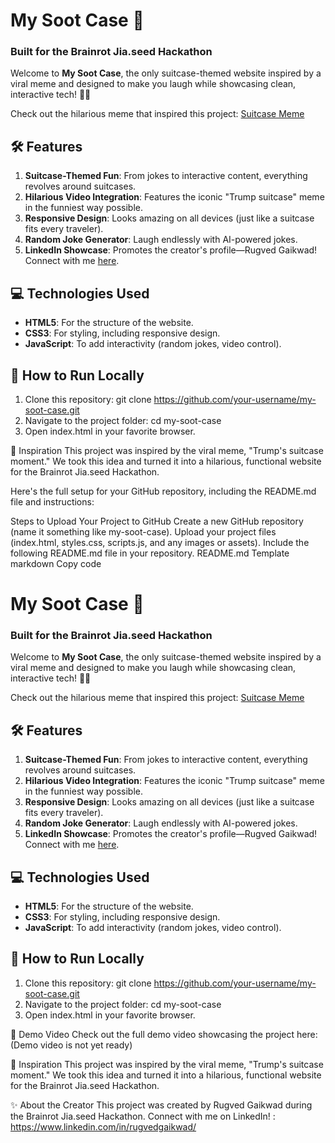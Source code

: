 # My Soot Case 🧳

### **Built for the Brainrot Jia.seed Hackathon**

Welcome to **My Soot Case**, the only suitcase-themed website inspired by a viral meme and designed to make you laugh while showcasing clean, interactive tech! 🧳✨  

Check out the hilarious meme that inspired this project: [Suitcase Meme](https://youtu.be/_reb-l1goiA?si=w34STw59q-A5wSXP)

## 🛠️ Features
1. **Suitcase-Themed Fun**: From jokes to interactive content, everything revolves around suitcases.
2. **Hilarious Video Integration**: Features the iconic "Trump suitcase" meme in the funniest way possible.
3. **Responsive Design**: Looks amazing on all devices (just like a suitcase fits every traveler).
4. **Random Joke Generator**: Laugh endlessly with AI-powered jokes.
5. **LinkedIn Showcase**: Promotes the creator's profile—Rugved Gaikwad! Connect with me [here](https://in.linkedin.com/in/rugvedgaikwad).

## 💻 Technologies Used
- **HTML5**: For the structure of the website.
- **CSS3**: For styling, including responsive design.
- **JavaScript**: To add interactivity (random jokes, video control).

## 🚀 How to Run Locally
1. Clone this repository:
    git clone https://github.com/your-username/my-soot-case.git
2. Navigate to the project folder:
    cd my-soot-case
3. Open index.html in your favorite browser.

🌟 Inspiration
This project was inspired by the viral meme, "Trump's suitcase moment." We took this idea and turned it into a hilarious, functional website for the Brainrot Jia.seed Hackathon.

Here's the full setup for your GitHub repository, including the README.md file and instructions:

Steps to Upload Your Project to GitHub
Create a new GitHub repository (name it something like my-soot-case).
Upload your project files (index.html, styles.css, scripts.js, and any images or assets).
Include the following README.md file in your repository.
README.md Template
markdown
Copy code
# My Soot Case 🧳

### **Built for the Brainrot Jia.seed Hackathon**

Welcome to **My Soot Case**, the only suitcase-themed website inspired by a viral meme and designed to make you laugh while showcasing clean, interactive tech! 🧳✨  

Check out the hilarious meme that inspired this project: [Suitcase Meme](https://youtu.be/_reb-l1goiA?si=w34STw59q-A5wSXP)

## 🛠️ Features
1. **Suitcase-Themed Fun**: From jokes to interactive content, everything revolves around suitcases.
2. **Hilarious Video Integration**: Features the iconic "Trump suitcase" meme in the funniest way possible.
3. **Responsive Design**: Looks amazing on all devices (just like a suitcase fits every traveler).
4. **Random Joke Generator**: Laugh endlessly with AI-powered jokes.
5. **LinkedIn Showcase**: Promotes the creator's profile—Rugved Gaikwad! Connect with me [here](https://in.linkedin.com/in/rugvedgaikwad).


## 💻 Technologies Used
- **HTML5**: For the structure of the website.
- **CSS3**: For styling, including responsive design.
- **JavaScript**: To add interactivity (random jokes, video control).


## 🚀 How to Run Locally
1. Clone this repository:
   git clone https://github.com/your-username/my-soot-case.git
2. Navigate to the project folder:
   cd my-soot-case
3. Open index.html in your favorite browser.

   
🎥 Demo Video
Check out the full demo video showcasing the project here: (Demo video is not yet ready)

🌟 Inspiration
This project was inspired by the viral meme, "Trump's suitcase moment." We took this idea and turned it into a hilarious, functional website for the Brainrot Jia.seed Hackathon.

✨ About the Creator
This project was created by Rugved Gaikwad during the Brainrot Jia.seed Hackathon.
Connect with me on LinkedIn! : https://www.linkedin.com/in/rugvedgaikwad/




